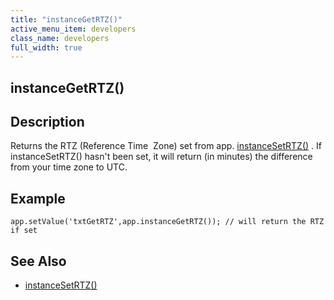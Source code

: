 ```yaml
---
title: "instanceGetRTZ()"
active_menu_item: developers
class_name: developers
full_width: true
---
```



## instanceGetRTZ()

## Description

Returns the RTZ (Reference Time  Zone) set from app. [instanceSetRTZ()](instancesetrtz.htm) . If instanceSetRTZ() hasn't been set, it will return (in minutes) the difference from your time zone to UTC.

## Example

    app.setValue('txtGetRTZ',app.instanceGetRTZ()); // will return the RTZ if set
     
   

## See Also

 - [instanceSetRTZ()](instancesetrtz.htm)

